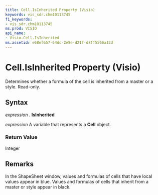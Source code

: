 ```yaml
---
title: Cell.IsInherited Property (Visio)
keywords: vis_sdr.chm10113745
f1_keywords:
- vis_sdr.chm10113745
ms.prod: VISIO
api_name:
- Visio.Cell.IsInherited
ms.assetid: e68ef657-64dc-2e8e-d21f-d8ff5566a12d
---
```



# Cell.IsInherited Property (Visio)

Determines whether a formula of the cell is inherited from a master or a style. Read-only.


## Syntax

 _expression_ . **IsInherited**

 _expression_ A variable that represents a **Cell** object.


### Return Value

Integer


## Remarks

In the ShapeSheet window, values and formulas of cells that have local values appear in blue. Values and formulas of cells that inherit from a master or style appear in black.


